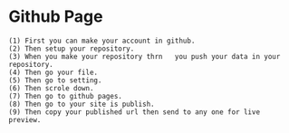 # Github Page
    (1) First you can make your account in github.
    (2) Then setup your repository.
    (3) When you make your repository thrn   you push your data in your repository.
    (4) Then go your file.
    (5) Then go to setting.
    (6) Then scrole down.
    (7) Then go to github pages.
    (8) Then go to your site is publish. 
    (9) Then copy your published url then send to any one for live preview. 